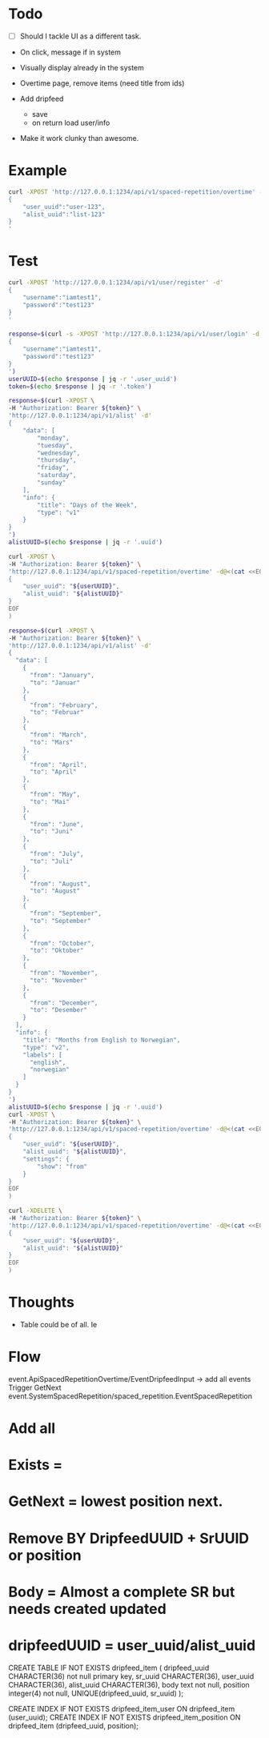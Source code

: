# Todo
- [ ] Should I tackle UI as a different task.

- On click, message if in system
- Visually display already in the system
- Overtime page, remove items (need title from ids)

- Add dripfeed
  - save
  - on return load user/info
- Make it work clunky than awesome.
# Example

```sh
curl -XPOST 'http://127.0.0.1:1234/api/v1/spaced-repetition/overtime' -d'
{
    "user_uuid":"user-123",
    "alist_uuid":"list-123"
}
'
```
# Test
```sh
curl -XPOST 'http://127.0.0.1:1234/api/v1/user/register' -d'
{
    "username":"iamtest1",
    "password":"test123"
}
'

response=$(curl -s -XPOST 'http://127.0.0.1:1234/api/v1/user/login' -d'
{
    "username":"iamtest1",
    "password":"test123"
}
')
userUUID=$(echo $response | jq -r '.user_uuid')
token=$(echo $response | jq -r '.token')

response=$(curl -XPOST \
-H "Authorization: Bearer ${token}" \
'http://127.0.0.1:1234/api/v1/alist' -d'
{
    "data": [
        "monday",
        "tuesday",
        "wednesday",
        "thursday",
        "friday",
        "saturday",
        "sunday"
    ],
    "info": {
        "title": "Days of the Week",
        "type": "v1"
    }
}
')
alistUUID=$(echo $response | jq -r '.uuid')

curl -XPOST \
-H "Authorization: Bearer ${token}" \
'http://127.0.0.1:1234/api/v1/spaced-repetition/overtime' -d@<(cat <<EOF
{
    "user_uuid": "${userUUID}",
    "alist_uuid": "${alistUUID}"
}
EOF
)
```

```sh
response=$(curl -XPOST \
-H "Authorization: Bearer ${token}" \
'http://127.0.0.1:1234/api/v1/alist' -d'
{
  "data": [
    {
      "from": "January",
      "to": "Januar"
    },
    {
      "from": "February",
      "to": "Februar"
    },
    {
      "from": "March",
      "to": "Mars"
    },
    {
      "from": "April",
      "to": "April"
    },
    {
      "from": "May",
      "to": "Mai"
    },
    {
      "from": "June",
      "to": "Juni"
    },
    {
      "from": "July",
      "to": "Juli"
    },
    {
      "from": "August",
      "to": "August"
    },
    {
      "from": "September",
      "to": "September"
    },
    {
      "from": "October",
      "to": "Oktober"
    },
    {
      "from": "November",
      "to": "November"
    },
    {
      "from": "December",
      "to": "Desember"
    }
  ],
  "info": {
    "title": "Months from English to Norwegian",
    "type": "v2",
    "labels": [
      "english",
      "norwegian"
    ]
  }
}
')
alistUUID=$(echo $response | jq -r '.uuid')
curl -XPOST \
-H "Authorization: Bearer ${token}" \
'http://127.0.0.1:1234/api/v1/spaced-repetition/overtime' -d@<(cat <<EOF
{
    "user_uuid": "${userUUID}",
    "alist_uuid": "${alistUUID}",
    "settings": {
        "show": "from"
    }
}
EOF
)
```


```sh
curl -XDELETE \
-H "Authorization: Bearer ${token}" \
'http://127.0.0.1:1234/api/v1/spaced-repetition/overtime' -d@<(cat <<EOF
{
    "user_uuid": "${userUUID}",
    "alist_uuid": "${alistUUID}"
}
EOF
)
```
# Thoughts
- Table could be of all.
Ie

# Flow
event.ApiSpacedRepetitionOvertime/EventDripfeedInput -> add all events
Trigger GetNext event.SystemSpacedRepetition/spaced_repetition.EventSpacedRepetition

# Add all
# Exists =
# GetNext = lowest position next.
# Remove BY DripfeedUUID + SrUUID or position
# Body = Almost a complete SR but needs created updated

# dripfeedUUID = user_uuid/alist_uuid
CREATE TABLE IF NOT EXISTS dripfeed_item (
  dripfeed_uuid CHARACTER(36) not null primary key,
  sr_uuid CHARACTER(36),
  user_uuid CHARACTER(36),
  alist_uuid CHARACTER(36),
  body text not null,
  position integer(4) not null,
  UNIQUE(dripfeed_uuid, sr_uuid)
);

CREATE INDEX IF NOT EXISTS dripfeed_item_user ON dripfeed_item (user_uuid);
CREATE INDEX IF NOT EXISTS dripfeed_item_position ON dripfeed_item (dripfeed_uuid, position);

